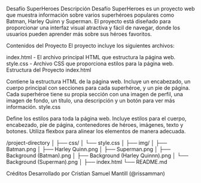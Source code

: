 Desafío SuperHeroes
Descripción
Desafío SuperHeroes es un proyecto web que muestra información sobre varios superhéroes populares como Batman, Harley Quinn y Superman. El proyecto está diseñado para proporcionar una interfaz visual atractiva y fácil de navegar, donde los usuarios pueden aprender más sobre sus héroes favoritos.

Contenidos del Proyecto
El proyecto incluye los siguientes archivos:

index.html - El archivo principal HTML que estructura la página web.
style.css - Archivo CSS que proporciona estilos para la página web.
Estructura del Proyecto
index.html

Contiene la estructura HTML de la página web.
Incluye un encabezado, un cuerpo principal con secciones para cada superhéroe, y un pie de página.
Cada superhéroe tiene su propia sección con una imagen de perfil, una imagen de fondo, un título, una descripción y un botón para ver más información.
style.css

Define los estilos para toda la página web.
Incluye estilos para el cuerpo, encabezado, pie de página, contenedores de héroes, imágenes, texto y botones.
Utiliza flexbox para alinear los elementos de manera adecuada.

/project-directory
│
├── css/
│   └── style.css
│
├── img/
│   ├── Batman.png
│   ├── Harley Quinn.png
│   ├── Superman.png
│   ├── Background (Batman).png
│   ├── Background (Harley Quinnn).png
│   └── Background (Superman).png
│
├── index.html
└── README.md

Créditos
Desarrollado por Cristian Samuel Mantill (@rissamman)
